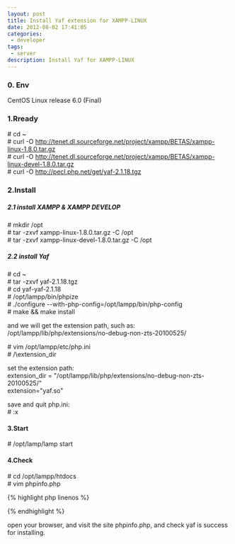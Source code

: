 ```yaml
---
layout: post
title: Install Yaf extension for XAMPP-LINUX 
date: 2012-08-02 17:41:05
categories:
 - developer
tags:
 - server
description: Install Yaf for XAMPP-LINUX
---
```


### 0. Env  
CentOS Linux release 6.0 (Final)  

###  1.Rready  
\# cd ~  
\# curl -O http://tenet.dl.sourceforge.net/project/xampp/BETAS/xampp-linux-1.8.0.tar.gz  
\# curl -O http://tenet.dl.sourceforge.net/project/xampp/BETAS/xampp-linux-devel-1.8.0.tar.gz  
\# curl -O http://pecl.php.net/get/yaf-2.1.18.tgz  

### 2.Install  

##### 2.1 install XAMPP & XAMPP DEVELOP  
\# mkdir /opt  
\# tar -zxvf xampp-linux-1.8.0.tar.gz -C /opt  
\# tar -zxvf xampp-linux-devel-1.8.0.tar.gz -C /opt  

##### 2.2 install Yaf  
\# cd ~  
\# tar -zxvf yaf-2.1.18.tgz  
\# cd yaf-yaf-2.1.18  
\# /opt/lampp/bin/phpize  
\# ./configure --with-php-config=/opt/lampp/bin/php-config  
\# make && make install  

and we will get the extension path, such as:  
/opt/lampp/lib/php/extensions/no-debug-non-zts-20100525/  

\# vim /opt/lampp/etc/php.ini  
\# /\extension_dir  

set the extension path:  
extension_dir = "/opt/lampp/lib/php/extensions/no-debug-non-zts-20100525/"  
extension="yaf.so"  

save and quit php.ini:  
\# :x  

#### 3.Start  
\# /opt/lamp/lamp start  

#### 4.Check  
\# cd /opt/lampp/htdocs  
\# vim phpinfo.php  

{% highlight php linenos %}  
<?php  
phpinfo();  
?>  
{% endhighlight %}  

open your browser, and visit the site phpinfo.php, and check yaf is success for installing.  
